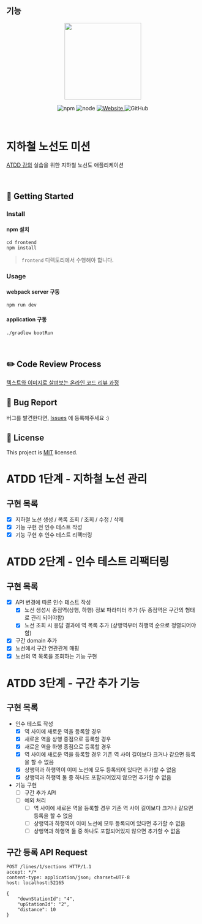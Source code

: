 ## 기능
<p align="center">
    <img width="200px;" src="https://raw.githubusercontent.com/woowacourse/atdd-subway-admin-frontend/master/images/main_logo.png"/>
</p>
<p align="center">
  <img alt="npm" src="https://img.shields.io/badge/npm-%3E%3D%205.5.0-blue">
  <img alt="node" src="https://img.shields.io/badge/node-%3E%3D%209.3.0-blue">
  <a href="https://edu.nextstep.camp/c/R89PYi5H" alt="nextstep atdd">
    <img alt="Website" src="https://img.shields.io/website?url=https%3A%2F%2Fedu.nextstep.camp%2Fc%2FR89PYi5H">
  </a>
  <img alt="GitHub" src="https://img.shields.io/github/license/next-step/atdd-subway-admin">
</p>

<br>

# 지하철 노선도 미션
[ATDD 강의](https://edu.nextstep.camp/c/R89PYi5H) 실습을 위한 지하철 노선도 애플리케이션

<br>

## 🚀 Getting Started

### Install
#### npm 설치
```
cd frontend
npm install
```
> `frontend` 디렉토리에서 수행해야 합니다.

### Usage
#### webpack server 구동
```
npm run dev
```
#### application 구동
```
./gradlew bootRun
```
<br>

## ✏️ Code Review Process
[텍스트와 이미지로 살펴보는 온라인 코드 리뷰 과정](https://github.com/next-step/nextstep-docs/tree/master/codereview)
<br>

## 🐞 Bug Report
버그를 발견한다면, [Issues](https://github.com/next-step/atdd-subway-admin/issues) 에 등록해주세요 :)
<br>

## 📝 License
This project is [MIT](https://github.com/next-step/atdd-subway-admin/blob/master/LICENSE.md) licensed.

# ATDD 1단계 - 지하철 노선 관리
## 구현 목록 
- [X] 지하철 노선 생성 / 목록 조회 / 조회 / 수정 / 삭제
- [x] 기능 구현 전 인수 테스트 작성
- [X] 기능 구현 후 인수 테스트 리팩터링

# ATDD 2단계 - 인수 테스트 리팩터링
## 구현 목록
- [X] API 변경에 따른 인수 테스트 작성
    - [x] 노선 생성시 종점역(상행, 하행) 정보 파라미터 추가 (두 종점역은 구간의 형태로 관리 되어야함)
    - [X] 노선 조회 시 응답 결과에 역 목록 추가 (상행역부터 하행역 순으로 정렬되어야 함)
- [X] 구간 domain 추가
- [X] 노선에서 구간 연관관계 매핑
- [X] 노선의 역 목록을 조회하는 기능 구현

# ATDD 3단계 - 구간 추가 기능
## 구현 목록 
- 인수 테스트 작성
  - [X] 역 사이에 새로운 역을 등록할 경우
  - [X] 새로운 역을 상행 종점으로 등록할 경우
  - [X] 새로운 역을 하행 종점으로 등록할 경우
  - [X] 역 사이에 새로운 역을 등록할 경우 기존 역 사이 길이보다 크거나 같으면 등록을 할 수 없음
  - [X] 상행역과 하행역이 이미 노선에 모두 등록되어 있다면 추가할 수 없음
  - [X] 상행역과 하행역 둘 중 하나도 포함되어있지 않으면 추가할 수 없음
- 기능 구현
  - [ ] 구간 추가 API 
  - [ ] 예외 처리 
    - [ ] 역 사이에 새로운 역을 등록할 경우 기존 역 사이 길이보다 크거나 같으면 등록을 할 수 없음
    - [ ] 상행역과 하행역이 이미 노선에 모두 등록되어 있다면 추가할 수 없음
    - [ ] 상행역과 하행역 둘 중 하나도 포함되어있지 않으면 추가할 수 없음

## 구간 등록 API Request
```
POST /lines/1/sections HTTP/1.1
accept: */*
content-type: application/json; charset=UTF-8
host: localhost:52165

{
    "downStationId": "4",
    "upStationId": "2",
    "distance": 10
}
```